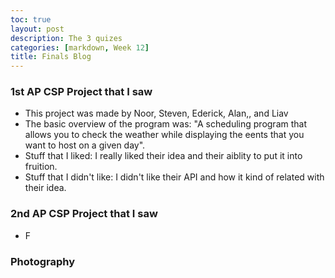 ```yaml
---
toc: true
layout: post
description: The 3 quizes
categories: [markdown, Week 12]
title: Finals Blog
---
```


### 1st AP CSP Project that I saw

- This project was made by Noor, Steven, Ederick, Alan,, and Liav
- The basic overview of the program was: "A scheduling program that allows you to check the weather while displaying the eents that you want to host on a given day".
- Stuff that I liked: I really liked their idea and their aiblity to put it into fruition.
- Stuff that I didn't like: I didn't like their API and how it kind of related with their idea.

### 2nd AP CSP Project that I saw

- F


### Photography

